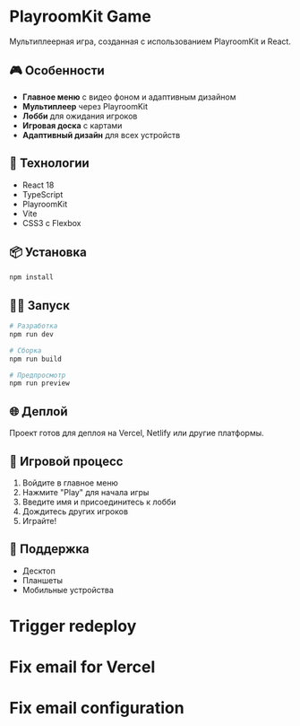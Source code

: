 # PlayroomKit Game

Мультиплеерная игра, созданная с использованием PlayroomKit и React.

## 🎮 Особенности

- **Главное меню** с видео фоном и адаптивным дизайном
- **Мультиплеер** через PlayroomKit
- **Лобби** для ожидания игроков
- **Игровая доска** с картами
- **Адаптивный дизайн** для всех устройств

## 🚀 Технологии

- React 18
- TypeScript
- PlayroomKit
- Vite
- CSS3 с Flexbox

## 📦 Установка

```bash
npm install
```

## 🏃‍♂️ Запуск

```bash
# Разработка
npm run dev

# Сборка
npm run build

# Предпросмотр
npm run preview
```

## 🌐 Деплой

Проект готов для деплоя на Vercel, Netlify или другие платформы.

## 🎯 Игровой процесс

1. Войдите в главное меню
2. Нажмите "Play" для начала игры
3. Введите имя и присоединитесь к лобби
4. Дождитесь других игроков
5. Играйте!

## 📱 Поддержка

- Десктоп
- Планшеты
- Мобильные устройства
# Trigger redeploy
# Fix email for Vercel
# Fix email configuration
